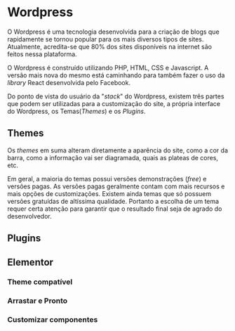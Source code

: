 # Wordpress

O Wordpress é uma tecnologia desenvolvida para a criação de blogs que rapidamente se tornou popular para os mais diversos tipos de sites. Atualmente, acredita-se que 80% dos sites disponíveis na internet são feitos nessa plataforma.

O Wordpress é construído utilizando PHP, HTML, CSS e Javascript. A versão mais nova do mesmo está caminhando para também fazer o uso da *library* React desenvolvida pelo Facebook.

Do ponto de vista do usuário da "*stack*" do Wordpress, existem três partes que podem ser utilizadas para a customização do site, a própria interface do Wordpress, os Temas(*Themes*) e os *Plugins*.

## Themes

Os *themes* em suma alteram diretamente a aparência do site, como a cor da barra, como a informação vai ser diagramada, quais as plateas de cores, etc.

Em geral, a maioria do temas possui versões demonstrações (*free*) e versões pagas. As versões pagas geralmente contam com mais recursos e mais opções de customizações. Existem ainda temas que só possuem versões gratuídas de altíssima qualidade. Portanto a escolha de um tema requer certa atenção para garantir que o resultado final seja de agrado do desenvolvedor.

## Plugins


## Elementor
### Theme compatível

### Arrastar e Pronto

### Customizar componentes

